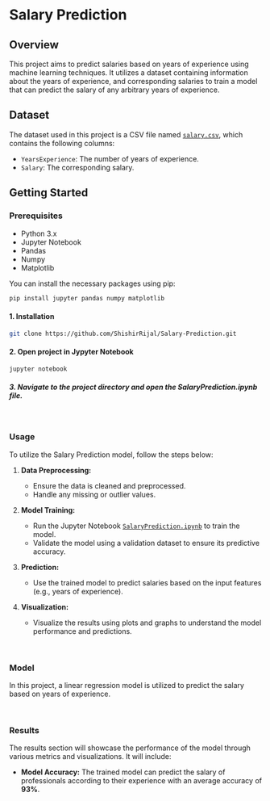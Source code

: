 # Salary Prediction

## Overview
This project aims to predict salaries based on years of experience using machine learning techniques. It utilizes a dataset containing information about the years of experience, and corresponding salaries to train a model that can predict the salary of any arbitrary years of experience.

## Dataset
The dataset used in this project is a CSV file named [`salary.csv`](https://github.com/ShishirRijal/Salary-Prediction/blob/main/salary.csv), which contains the following columns:
- `YearsExperience`: The number of years of experience.
- `Salary`: The corresponding salary.


## Getting Started

### Prerequisites
- Python 3.x
- Jupyter Notebook
- Pandas
- Numpy
- Matplotlib

You can install the necessary packages using pip:
```bash
pip install jupyter pandas numpy matplotlib 
```

#### 1. Installation
```bash
git clone https://github.com/ShishirRijal/Salary-Prediction.git
```

#### 2. Open project in Jypyter Notebook
```bash
jupyter notebook
```
##### 3. Navigate to the project directory and open the SalaryPrediction.ipynb file.
<br>

### Usage
To utilize the Salary Prediction model, follow the steps below:

1. **Data Preprocessing:**
   - Ensure the data is cleaned and preprocessed.
   - Handle any missing or outlier values.

2. **Model Training:**
   - Run the Jupyter Notebook [`SalaryPrediction.ipynb`](https://github.com/ShishirRijal/Salary-Prediction/blob/main/SalaryPrediction.ipynb) to train the model.
   - Validate the model using a validation dataset to ensure its predictive accuracy.

3. **Prediction:**
   - Use the trained model to predict salaries based on the input features (e.g., years of experience).

4. **Visualization:**
   - Visualize the results using plots and graphs to understand the model performance and predictions.

<br>


### Model
In this project, a linear regression model is utilized to predict the salary based on years of experience.

<br>

### Results
The results section will showcase the performance of the model through various metrics and visualizations. It will include:

- **Model Accuracy:** The trained model can predict the salary of professionals according to their experience with an average accuracy of <strong> 93%</strong>.
<!--
- **Visualizations:** Graphs showing the actual vs. predicted salaries, residuals plot, and possibly a learning curve. 
-->

 
